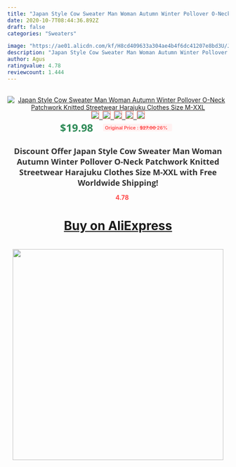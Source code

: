 ```yaml
---
title: "Japan Style Cow Sweater Man Woman Autumn Winter Pollover O-Neck Patchwork Knitted Streetwear Harajuku Clothes Size M-XXL"
date: 2020-10-7T08:44:36.892Z
draft: false
categories: "Sweaters"

image: "https://ae01.alicdn.com/kf/H8cd409633a304ae4b4f6dc41207e8bd3U/Japan-Style-Cow-Sweater-Man-Woman-Autumn-Winter-Pollover-O-Neck-Patchwork-Knitted-Streetwear-Harajuku-Clothes.jpg"
description: "Japan Style Cow Sweater Man Woman Autumn Winter Pollover O-Neck Patchwork Knitted Streetwear Harajuku Clothes Size M-XXL"
author: Agus
ratingvalue: 4.78
reviewcount: 1.444
---
```

<br>
<div style="text-align: center;">
<a href="https://s.click.aliexpress.com/e/_AcKAJF" target="_blank" rel="nofollow noopener noreferrer"><img alt="Japan Style Cow Sweater Man Woman Autumn Winter Pollover O-Neck Patchwork Knitted Streetwear Harajuku Clothes Size M-XXL" class="magnifier-image" src="https://ae01.alicdn.com/kf/H8cd409633a304ae4b4f6dc41207e8bd3U/Japan-Style-Cow-Sweater-Man-Woman-Autumn-Winter-Pollover-O-Neck-Patchwork-Knitted-Streetwear-Harajuku-Clothes.jpg_640x640.jpg">
<br>
<img style="border:1px solid salmon" src="https://ae01.alicdn.com/kf/H8cd409633a304ae4b4f6dc41207e8bd3U/Japan-Style-Cow-Sweater-Man-Woman-Autumn-Winter-Pollover-O-Neck-Patchwork-Knitted-Streetwear-Harajuku-Clothes.jpg_120x120.jpg">&nbsp;&nbsp;<img style="border:1px solid salmon" src="https://ae01.alicdn.com/kf/Hdc0d423af9944d02bfd926553b8cb7caV/Japan-Style-Cow-Sweater-Man-Woman-Autumn-Winter-Pollover-O-Neck-Patchwork-Knitted-Streetwear-Harajuku-Clothes.jpg_120x120.jpg">&nbsp;&nbsp;<img style="border:1px solid salmon" src="https://ae01.alicdn.com/kf/Hfb0f23070b7f464e8f605b9e3ce70effY/Japan-Style-Cow-Sweater-Man-Woman-Autumn-Winter-Pollover-O-Neck-Patchwork-Knitted-Streetwear-Harajuku-Clothes.jpg_120x120.jpg">&nbsp;&nbsp;<img style="border:1px solid salmon" src="https://ae01.alicdn.com/kf/H85b985a4c2e7474f9c2bef28c8498e795/Japan-Style-Cow-Sweater-Man-Woman-Autumn-Winter-Pollover-O-Neck-Patchwork-Knitted-Streetwear-Harajuku-Clothes.jpg_120x120.jpg">&nbsp;&nbsp;<img style="border:1px solid salmon" src="https://ae01.alicdn.com/kf/Haefa2b206e89468ebb75e5387ca727c9j/Japan-Style-Cow-Sweater-Man-Woman-Autumn-Winter-Pollover-O-Neck-Patchwork-Knitted-Streetwear-Harajuku-Clothes.jpg_120x120.jpg"></a></div><br0>
<div style="text-align: center;"><span style="background-color: white; border: 0px; box-sizing: border-box; color: seagreen; display: inline-block; font-family: &quot;open sans&quot; , &quot;arial&quot; , &quot;helvetica&quot; , sans-serif , &quot;heiti&quot;; font-size: 24px; font-stretch: inherit; font-weight: 700; line-height: inherit; margin: 0px 10px 0px 0px; padding: 0px; vertical-align: middle;">$19.98 </span>
<span style="background: rgb(255 , 241 , 241); border-radius: 3px; border: 0px; box-sizing: border-box; color: #ff4747; display: inline-block; font-family: inherit; font-size: 12px; font-stretch: inherit; font-style: inherit; font-variant: inherit; font-weight: 600; line-height: inherit; margin: 0px; padding: 2px 5px; transform: scale(0.9); vertical-align: middle;">Original Price : <b style="text-decoration: line-through;">$27.00 </b> 26%&nbsp;&nbsp;</span></div>
<h1 style="color: #333333; display: inline-block; font-family: &quot;open sans&quot; , &quot;arial&quot; , &quot;helvetica&quot; , sans-serif , &quot;heiti&quot;; font-size: 18px; font-stretch: inherit; font-weight: 700; text-align: center;">Discount Offer Japan Style Cow Sweater Man Woman Autumn Winter Pollover O-Neck Patchwork Knitted Streetwear Harajuku Clothes Size M-XXL with Free Worldwide Shipping!</h1>
<div style="color: #ff4747; text-align: center;">
<img src="https://4.bp.blogspot.com/-M0ZcTcb-5uY/XleCXlxnR4I/AAAAAAAAAEc/OrjgMkXV1oMQFaCRZj5HQwOCBcu3w1FegCPcBGAYYCw/s1600/star.png" style="height: 15px;">&nbsp;<b>4.78</b></div>
<div class="button_cont" align="center"><a class="buynow_a" href="https://s.click.aliexpress.com/e/_AcKAJF" target="_blank" rel="nofollow noopener noreferrer"><H1>Buy on AliExpress</H1></a></div><br>
<div class="separator" style="clear: both; text-align: center;">
<img src="https://lh3.googleusercontent.com/-pTy5HemUv9M/XlePHvY0dAI/AAAAAAAAAE4/0nX5iRUoIWY8eMW9Dpxeirr157OZliDIgCLcBGAsYHQ/s1600/badge.gif" width="480">
</div>
